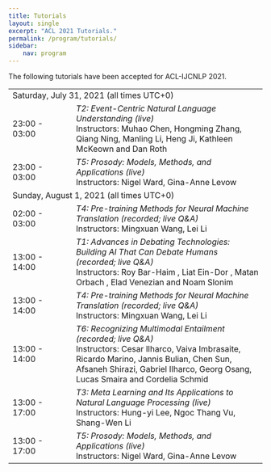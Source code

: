 ```yaml
---
title: Tutorials 
layout: single
excerpt: "ACL 2021 Tutorials."
permalink: /program/tutorials/
sidebar: 
    nav: program
---
```


The following tutorials have been accepted for ACL-IJCNLP 2021.

<table border="0">
<tr>
<td colspan="2">Saturday, July 31, 2021 (all times UTC+0)</td>
</tr>
<tr>
<td width="25%">23:00 - 03:00 </td>
<td><i>T2: Event-Centric Natural Language Understanding (live)</i><br/>
Instructors: Muhao Chen, Hongming Zhang, Qiang Ning, Manling Li, Heng Ji, Kathleen McKeown and Dan Roth</td>
</tr>
<tr>
<td>23:00 - 03:00</td>
<td><i>T5: Prosody: Models, Methods, and Applications (live)</i><br/>
Instructors: Nigel Ward, Gina-Anne Levow</td>
</tr>
<tr>
<td colspan="2">Sunday, August 1, 2021 (all times UTC+0)</td>
</tr>
<tr>
<td>02:00 - 03:00</td>
<td><i> T4: Pre-training Methods for Neural Machine Translation (recorded; live Q&A)</i><br/>
Instructors: Mingxuan Wang, Lei Li
</td>
</tr>
<tr>
<td>13:00 - 14:00</td>
<td><i>T1: Advances in Debating Technologies: Building AI That Can Debate Humans (recorded; live Q&A)</i><br/>
Instructors: Roy Bar-Haim , Liat Ein-Dor , Matan Orbach , Elad Venezian and Noam Slonim
</td>
</tr>
<tr>
<td>13:00 - 14:00</td>
<td><i>T4: Pre-training Methods for Neural Machine Translation (recorded; live Q&A)</i><br/>
Instructors: Mingxuan Wang, Lei Li
</td>
</tr>
<tr>
<td>13:00 - 14:00</td>
<td><i>T6: Recognizing Multimodal Entailment (recorded; live Q&A)</i><br/>
Instructors: Cesar Ilharco, Vaiva Imbrasaite, Ricardo Marino, Jannis Bulian, Chen Sun, Afsaneh Shirazi, Gabriel Ilharco, Georg Osang, Lucas Smaira and Cordelia Schmid
</td>
</tr>
<tr>
<td>13:00 - 17:00</td>
<td><i> T3: Meta Learning and Its Applications to Natural Language Processing (live)</i><br/>
Instructors: Hung-yi Lee, Ngoc Thang Vu, Shang-Wen Li
</td>
</tr>
<tr>
<td>13:00 - 17:00</td>
<td><i>T5: Prosody: Models, Methods, and Applications (live)</i><br/>
Instructors: Nigel Ward, Gina-Anne Levow
</td>
</tr>
</table>


